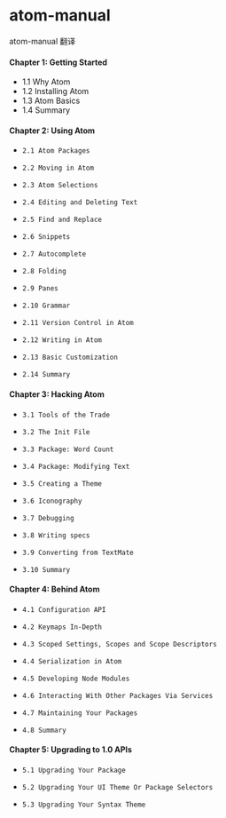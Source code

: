 # atom-manual
atom-manual 翻译


#### Chapter 1: Getting Started

-  1.1 Why Atom
-  1.2 Installing Atom
-  1.3 Atom Basics
-  1.4 Summary

#### Chapter 2: Using Atom

-     2.1 Atom Packages
-     2.2 Moving in Atom
-     2.3 Atom Selections
-     2.4 Editing and Deleting Text
-     2.5 Find and Replace
-     2.6 Snippets
-     2.7 Autocomplete
-     2.8 Folding
-     2.9 Panes
-     2.10 Grammar
-     2.11 Version Control in Atom
-     2.12 Writing in Atom
-     2.13 Basic Customization
-     2.14 Summary

#### Chapter 3: Hacking Atom

-     3.1 Tools of the Trade
-     3.2 The Init File
-     3.3 Package: Word Count
-     3.4 Package: Modifying Text
-     3.5 Creating a Theme
-     3.6 Iconography
-     3.7 Debugging
-     3.8 Writing specs
-     3.9 Converting from TextMate
-     3.10 Summary

#### Chapter 4: Behind Atom

-     4.1 Configuration API
-     4.2 Keymaps In-Depth
-     4.3 Scoped Settings, Scopes and Scope Descriptors
-     4.4 Serialization in Atom
-     4.5 Developing Node Modules
-     4.6 Interacting With Other Packages Via Services
-     4.7 Maintaining Your Packages
-     4.8 Summary

#### Chapter 5: Upgrading to 1.0 APIs

-     5.1 Upgrading Your Package
-     5.2 Upgrading Your UI Theme Or Package Selectors
-     5.3 Upgrading Your Syntax Theme
